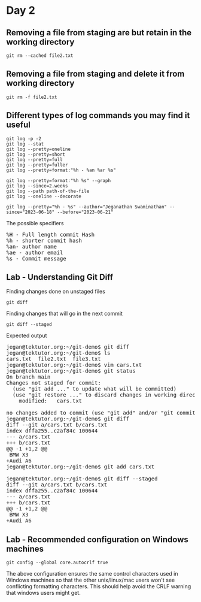 # Day 2

## Removing a file from staging are but retain in the working directory
```
git rm --cached file2.txt
```

## Removing a file from staging and delete it from working directory
```
git rm -f file2.txt
```

## Different types of log commands you may find it useful
```
git log -p -2
git log --stat
git log --pretty=oneline
git log --pretty=short
git log --pretty=full
git log --pretty=fuller
git log --pretty=format:"%h - %an %ar %s"

git log --pretty=format:"%h %s" --graph
git log --since=2.weeks
git log --path path-of-the-file
git log --oneline --decorate

git log --pretty="%h - %s" --author="Jeganathan Swaminathan" --since="2023-06-18" --before="2023-06-21"
```

The possible specifiers
<pre>
%H - Full length commit Hash
%h - shorter commit hash
%an- author name
%ae - author email
%s - Commit message
</pre>

## Lab - Understanding Git Diff

Finding changes done on unstaged files
```
git diff
```

Finding changes that will go in the next commit
```
git diff --staged
```

Expected output
<pre>
jegan@tektutor.org:~/git-demo$ git diff
jegan@tektutor.org:~/git-demo$ ls
cars.txt  file2.txt  file3.txt
jegan@tektutor.org:~/git-demo$ vim cars.txt
jegan@tektutor.org:~/git-demo$ git status
On branch main
Changes not staged for commit:
  (use "git add <file>..." to update what will be committed)
  (use "git restore <file>..." to discard changes in working directory)
	modified:   cars.txt

no changes added to commit (use "git add" and/or "git commit -a")
jegan@tektutor.org:~/git-demo$ git diff
diff --git a/cars.txt b/cars.txt
index dffa255..c2af84c 100644
--- a/cars.txt
+++ b/cars.txt
@@ -1 +1,2 @@
 BMW X3
+Audi A6
jegan@tektutor.org:~/git-demo$ git add cars.txt 
    
jegan@tektutor.org:~/git-demo$ git diff --staged
diff --git a/cars.txt b/cars.txt
index dffa255..c2af84c 100644
--- a/cars.txt
+++ b/cars.txt
@@ -1 +1,2 @@
 BMW X3
+Audi A6
</pre>

## Lab - Recommended configuration on Windows machines
```
git config --global core.autocrlf true
```

The above configuration ensures the same control characters used in Windows machines so that the other unix/linux/mac users won't see conflicting formatting characters. This should help avoid the CRLF warning that windows users might get.
